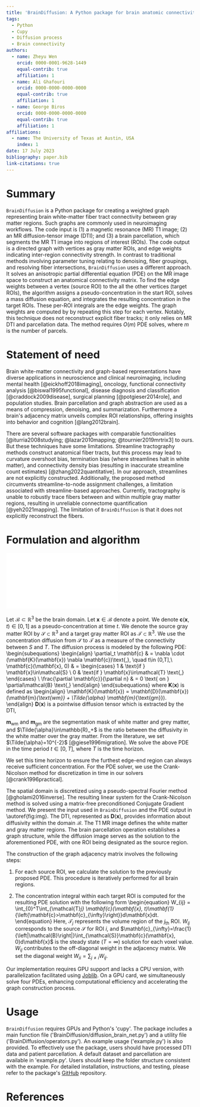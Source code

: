 ```yaml
---
title: 'BrainDiffusion: A Python package for brain anatomic connectivity matrix.'
tags:
  - Python
  - Cupy
  - Diffusion process
  - Brain connectivity
authors:
  - name: Zheyu Wen
    orcid: 0000-0001-9628-1449
    equal-contrib: true
    affiliation: 1
  - name: Ali Ghafouri
    orcid: 0000-0000-0000-0000
    equal-contrib: true
    affiliation: 1
  - name: George Biros
    orcid: 0000-0000-0000-0000
    equal-contrib: true
    affiliation: 1
affiliations:
  - name: The University of Texas at Austin, USA
    index: 1
date: 17 July 2023
bibliography: paper.bib
link-citations: true
---
```


# Summary

`BrainDiffusion` is a Python package for creating a weighted graph representing brain white-matter fiber tract connectivity between gray matter regions. Such graphs are commonly used in neuroimaging workflows. The code input is (1) a magnetic resonance (MR) T1 image; (2) an MR diffusion-tensor image (DTI); and (3) a brain parcellation, which segments the MR T1 image into regions of interest (ROIs). The code output is a directed graph with vertices as gray matter ROIs, and edge weights indicating inter-region connectivity strength. In contrast to traditional methods involving parameter tuning relating to denoising, fiber groupings, and resolving fiber intersections, `BrainDiffusion` uses a different approach. It solves an anisotropic partial differential equation (PDE) on the MR image space to construct an anatomical connectivity matrix. To find the edge weights between a  vertex (source ROI) to the all the other vertices (target ROIs), the algorithm assigns a pseudo-concentration in the start ROI, solves a mass diffusion equation, and integrates the resulting concentration in the target ROIs. These per-ROI integrals are the edge weights. The graph weights are computed by by repeating this step for each vertex.  Notably, this technique does not reconstruct explicit fiber tracks; it only relies on MR DTI and parcellation data. The method requires $O(m)$ PDE solves, where $m$ is the number of parcels. 

<!--- GB remove: Importantly, the approach does not offer fiber structure information in the image space. Changes in ROIs require recalculation.  --->


# Statement of need

Brain white-matter connectivity and graph-based representations have diverse applications in neuroscience and clinical neuroimaging, including mental health [@eickhoff2018imaging], oncology, functional connectivity analysis [@biswal1995functional], disease diagnosis and classification [@craddock2009disease], surgical planning [@potgieser2014role], and population studies. Brain parcellation and graph abstraction are used as a means of compression, denoising, and summarization. Furthermore a brain's adjacency matrix unveils complex ROI relationships, offering insights into behavior and cognition [@lang2012brain].

There are several software packages with comparable functionalities [@iturria2008studying; @lazar2010mapping; @tournier2019mrtrix3] to ours. But these techniques have some limitations. Streamline tractography methods construct anatomical fiber tracts, but this process may lead to curvature overshoot bias, termination bias (where streamlines halt in white matter), and connectivity density bias (resulting in inaccurate streamline count estimates) [@zhang2022quantitative]. In our approach, streamlines are not explicitly constructed. Additionally, the proposed method circumvents streamline-to-node assignment challenges, a limitation associated with streamline-based approaches. Currently, tractography is unable to robustly trace fibers between and within multiple gray matter regions, resulting in unreliable connectome quantification [@yeh2021mapping]. The limitation of `BrainDiffusion` is that it does not explicitly reconstruct the fibers. 

# Formulation and algorithm
![Data used in software. Our software employs key data components, depicted from left to right. We start with patient DTI data, informing diffusivity intensity across six directions per voxel. Then, we integrate Magnetic Resonance Imaging (MRI) data, segmenting the brain into white and gray matter. The brain parcellation forms a graph. Lastly, we illustrate a PDE solution with one ROI chosen as the edge-start, known as the "Result diffusion". \label{fig:img}](paper_img.pdf)

Let $\mathcal{B}\subset\mathbb{R}^3$ be the brain domain. Let $\mathbf{x}\in\mathcal{B}$ denote a point. We denote $\mathbf{c}(\mathbf{x}, t)\in\left[0, 1\right]$ as a pseudo-concentration at time $t$. We denote the  source gray matter ROI by $\mathcal{S}\subset\mathbb{R}^3$ and a target gray matter ROI as $\mathcal{T}\subset\mathbb{R}^3$. We use the concentration diffusion from $\mathcal{S}$ to $\mathcal{T}$ as a measure of the connectivity between $S$ and $T$. The diffusion process is modeled  by the following PDE:
\begin{subequations}
\begin{align}
  \partial_t \mathbf{c} & = \nabla \cdot (\mathbf{K}(\mathbf{x}) \nabla \mathbf{c})\text{,}, \quad t\in (0,T],\\ 
  \mathbf{c}(\mathbf{x}, 0) & = \begin{cases}
    1 & \text{if } \mathbf{x}\in\mathcal{S} \\ 
    0 & \text{if } \mathbf{x}\in\mathcal{T} \text{,} 
  \end{cases} \\
  \frac{\partial \mathbf{c}}{\partial n} & = 0 \text{ on } \partial\mathcal{B} \text{,}
\end{align}
\end{subequations}
where $\mathbf{K}(\mathbf{x})$ is defined as
\begin{align}
  \mathbf{K}(\mathbf{x}) = \mathbf{D}(\mathbf{x}) (\mathbf{m}_{\text{wm}} + \Tilde{\alpha} \mathbf{m}_{\text{gm}}).
\end{align}
$\mathbf{D}(\mathbf{x})$ is a pointwise diffusion tensor which is extracted by the DTI,
<!-- GB: we need a reference bib on how D is extracted by the DTI-->
 $\mathbf{m}_{\text{wm}}$ and $\mathbf{m}_{\text{gm}}$ are the segmentation mask of white matter and grey matter, and $\Tilde{\alpha}\in\mathbb{R}_+$ is the ratio between the diffusivity in the white matter over the gray matter. From the literature, we set $\Tilde{\alpha}=10^{-2}$ [@giese1996migration]. We solve the above PDE in the time period $t\in\left[0, T\right]$, where $T$ is the time horizon.
<!--- The solution $\mathbf{c}(\mathbf{x}, T)$ describes the diffusion result among target regions, which defines the connection strength between the source region $\mathcal{S}$ and target regions $\mathcal{T}$.--->
<!--- GB: Is the diffusion equation non-dimensionalized? so that brain domain width==1? If not, resizing and image will give different connectivity. Please add a comment on this. 
If it is assumed that B = [0,1]^3, say so and that for population studies all subjects should be mapped to a template?>

We remark that the only free parameter in our formulation is the time horizon $T$. In our solver we have set this value to $T=10$. <!--- GB: T=10 is strange; shouldn't this be patient specific? --->
 We set this time horizon to ensure the furthest edge-end region can always receive sufficient concentration. For the PDE solver, we use the Crank-Nicolson method for discretization in time in our solvers [@crank1996practical]. 
<!--GB: This method is implicit and unconditionally stable. --->
 The spatial domain is discretized using a pseudo-spectral Fourier method [@gholami2016inverse]. The resulting linear system for the Crank-Nicolson method is solved using a matrix-free preconditioned Conjugate Gradient method. We present the input used in `BrainDiffusion` and the PDE output in \autoref{fig:img}. The DTI, represented as $\mathbf{D}(\mathbf{x})$, provides information about diffusivity within the domain $\mathcal{B}$. The T1 MR image defines the white matter and gray matter regions. The brain parcellation operation establishes a graph structure, while the diffusion image serves as the solution to the aforementioned PDE, with one ROI being designated as the source region.

The construction of the graph adjacency matrix involves the following steps:

1. For each source ROI, we calculate the solution to the previously proposed PDE. This procedure is iteratively performed for all brain regions.

2. The concentration integral within each target ROI is computed for the resulting PDE solution with the following form
\begin{equation}
W_{ij} = \int_{0}^T\int_{\mathcal{T}_j} \mathbf{c}(\mathbf{x}, t)\mathbf{1}_{\left\{\mathbf{c}>\mathbf{c}_{\infty}\right\}}d\mathbf{x}dt.
\end{equation}
Here, $\mathcal{T}_j$ represents the volume region of the $j_\mathrm{th}$ ROI. $W_{ij}$ corresponds to the source $\mathcal{S}$ for ROI $i$, and $\mathbf{c}_{\infty}=\frac{1}{\left|\mathcal{B}\right|}\int_{\mathcal{S}}\mathbf{c}(\mathbf{x}, 0)d\mathbf{x}$ is the steady state  ($T=\infty$) solution for each voxel value. $W_{ij}$ contributes to the off-diagonal weight in the adjacency matrix. We set the diagonal weight $W_{ii} = \sum_{j\neq i} W_{ij}$.
<!-- GB: I thought you also do a row-wise normalization. This needs to be included here. --->

Our implementation requires GPU support and lacks a CPU version, with parallelization facilitated using [Joblib](https://joblib.readthedocs.io). On a GPU card, we simultaneously solve four PDEs, enhancing computational efficiency and accelerating the graph construction process.

# Usage

<!-- GB: Do we require GPUs? If so, say it. Do we only support NVIDIA? If so, say it. Do we have any other dependencies besides cupy? If yes, why do we list cupy only?--->
`BrainDiffusion` requires GPUs and Python's 'cupy'. The package includes a main function file ('BrainDiffusion/diffusion_brain_net.py') and a utility file ('BrainDiffusion/operators.py'). An example usage ('example.py') is also provided. To effectively use the package, users should have processed DTI data and patient parcellation. A default dataset and parcellation are available in 'example.py'. Users should keep the folder structure consistent with the example. For detailed installation, instructions, and testing, please refer to the package's [GitHub](https://github.com/ut-padas/alz/tree/main/code/BrainDiffusion) repository. 

# References
